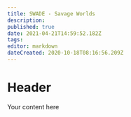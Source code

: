 ```yaml
---
title: SWADE - Savage Worlds
description: 
published: true
date: 2021-04-21T14:59:52.182Z
tags: 
editor: markdown
dateCreated: 2020-10-18T08:16:56.209Z
---
```


# Header
Your content here